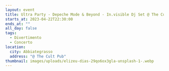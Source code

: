 ```yaml
---
layout: event
title: Ultra Party - Depeche Mode & Beyond - In.visible Dj Set @ The Cult
starts_at: 2023-04-22T22:30:00
ends_at: ""
all_day: false
tags:
  - Divertimento
  - Concerto
location:
  city: Abbiategrasso
  address: "@ The Cult Pub"
thumbnail: images/uploads/elizeu-dias-29qo6ox3gla-unsplash-1-.webp
---
```

